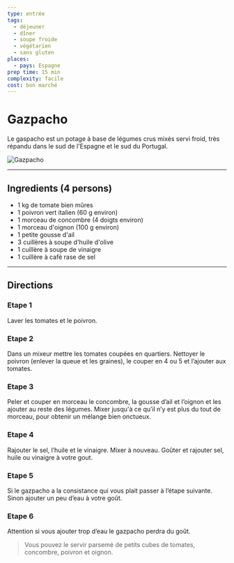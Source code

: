 ```yaml
---
type: entrée
tags:
  - déjeuner
  - dîner
  - soupe froide
  - végétarien
  - sans gluten
places:
  - pays: Espagne
prep time: 15 min
complexity: facile
cost: bon marché
---
```


# Gazpacho

Le gaspacho est un potage à base de légumes crus mixés servi froid, très répandu dans le sud de l'Espagne et le sud du Portugal.

![Gazpacho](https://bdav24.github.io/recipes/img/spain/gazpacho.jpg)

---

## Ingredients (4 persons)

- 1 kg de tomate bien mûres
- 1 poivron vert italien (60 g environ)
- 1 morceau de concombre (4 doigts environ)
- 1 morceau d'oignon (100 g environ)
- 1 petite gousse d'ail
- 3 cuillères à soupe d'huile d'olive
- 1 cuillère à soupe de vinaigre
- 1 cuillère à café rase de sel

---

## Directions

### Etape 1

Laver les tomates et le poivron.

### Etape 2

Dans un mixeur mettre les tomates coupées en quartiers. Nettoyer le poivron (enlever la queue et les graines), le couper en 4 ou 5 et l’ajouter aux tomates.

### Etape 3

Peler et couper en morceau le concombre, la gousse d’ail et l’oignon et les ajouter au reste des légumes. Mixer jusqu'à ce qu’il n’y est plus du tout de morceau, pour obtenir un mélange bien onctueux.

### Etape 4

Rajouter le sel, l’huile et le vinaigre. Mixer à nouveau. Goûter et rajouter sel, huile ou vinaigre à votre gout.

### Etape 5

Si le gazpacho a la consistance qui vous plait passer à l’étape suivante. Sinon ajouter un peu d’eau à votre goût.

### Etape 6

Attention si vous ajouter trop d’eau le gazpacho perdra du goût.

> Vous pouvez le servir parsemé de petits cubes de tomates, concombre, poivron et oignon.

